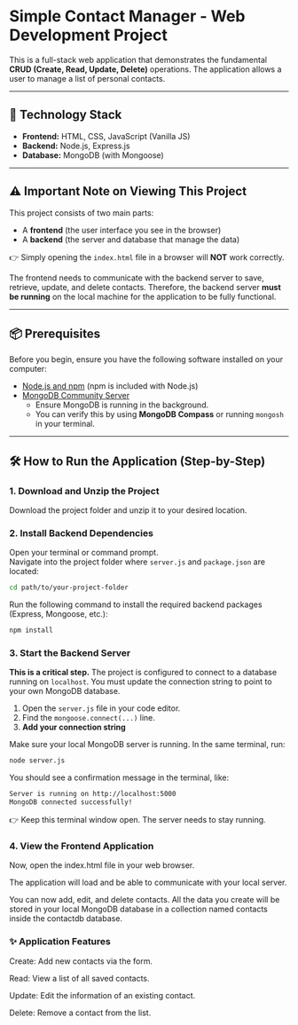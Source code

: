 # Simple Contact Manager - Web Development Project

This is a full-stack web application that demonstrates the fundamental **CRUD (Create, Read, Update, Delete)** operations. The application allows a user to manage a list of personal contacts.

---

## 🚀 Technology Stack
- **Frontend:** HTML, CSS, JavaScript (Vanilla JS)  
- **Backend:** Node.js, Express.js  
- **Database:** MongoDB (with Mongoose)  

---

## ⚠️ Important Note on Viewing This Project
This project consists of two main parts:  
- A **frontend** (the user interface you see in the browser)  
- A **backend** (the server and database that manage the data)  

👉 Simply opening the `index.html` file in a browser will **NOT** work correctly.  

The frontend needs to communicate with the backend server to save, retrieve, update, and delete contacts. Therefore, the backend server **must be running** on the local machine for the application to be fully functional.  

---

## 📦 Prerequisites
Before you begin, ensure you have the following software installed on your computer:

- [Node.js and npm](https://nodejs.org/) (npm is included with Node.js)  
- [MongoDB Community Server](https://www.mongodb.com/try/download/community)  
  - Ensure MongoDB is running in the background.  
  - You can verify this by using **MongoDB Compass** or running `mongosh` in your terminal.  

---

## 🛠️ How to Run the Application (Step-by-Step)

### 1. Download and Unzip the Project
Download the project folder and unzip it to your desired location.

### 2. Install Backend Dependencies
Open your terminal or command prompt.  
Navigate into the project folder where `server.js` and `package.json` are located:  

```bash
cd path/to/your-project-folder
``` 
Run the following command to install the required backend packages (Express, Mongoose, etc.):
```bash
npm install
```
### 3. Start the Backend Server

**This is a critical step.** The project is configured to connect to a database running on `localhost`. You must update the connection string to point to your own MongoDB database.

1.  Open the `server.js` file in your code editor.
2.  Find the `mongoose.connect(...)` line.
3.  **Add your connection string**

   
Make sure your local MongoDB server is running.
In the same terminal, run:
```bash
node server.js
```

You should see a confirmation message in the terminal, like:
```bash
Server is running on http://localhost:5000
MongoDB connected successfully!
```

👉 Keep this terminal window open. The server needs to stay running.

### 4. View the Frontend Application

Now, open the index.html file in your web browser.

The application will load and be able to communicate with your local server.

You can now add, edit, and delete contacts. All the data you create will be stored in your local MongoDB database in a collection named contacts inside the contactdb database.

### ✨ Application Features

Create: Add new contacts via the form.

Read: View a list of all saved contacts.

Update: Edit the information of an existing contact.

Delete: Remove a contact from the list.
